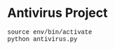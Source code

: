 # <b>Antivirus Project</b>
<div align="justify" style="font-family:'Courier New'">source env/bin/activate</div>
<div align="justify" style="font-family:'Courier New'">python antivirus.py</div>
